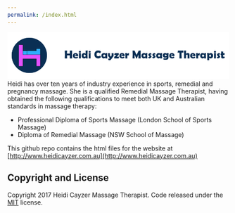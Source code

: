 ```yaml
---
permalink: /index.html
---
```

![Heidi Cayzer Massage Therapist](assets/img/heidicayzer_hdr.png)
Heidi has over ten years of industry experience in sports, remedial and pregnancy massage. She is a qualified Remedial Massage Therapist, having obtained the following qualifications to meet both UK and Australian standards in massage therapy:

* Professional Diploma of Sports Massage (London School of Sports Massage)
* Diploma of Remedial Massage (NSW School of Massage)

This github repo contains the html files for the website at [http://www.heidicayzer.com.au](http://www.heidicayzer.com.au)

## Copyright and License

Copyright 2017 Heidi Cayzer Massage Therapist. Code released under the [MIT](https://github.com/BlackrockDigital/startbootstrap-blog-post/blob/gh-pages/LICENSE) license.
